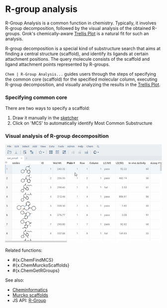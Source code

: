 <!-- TITLE: R-group analysis -->
<!-- SUBTITLE: -->

# R-group analysis

R-Group Analysis is a common function in chemistry. Typically, it involves R-group decomposition, 
followed by the visual analysis of the obtained R-groups. Grok's chemically-aware 
[Trellis Plot](../../visualize/viewers/trellis-plot.md) is a natural fit for such an analysis. 

R-group decomposition is a special kind of substructure search that aims at finding a 
central structure (scaffold), and identify its ligands at certain attachment positions. 
The query molecule consists of the scaffold and ligand attachment points represented by R-groups.

`Chem | R-Group Analysis...` guides users through the steps of specifying the 
common core (scaffold) for the specified molecular column, executing R-group decomposition, and 
visually analyzing the results in the [Trellis Plot](../../visualize/viewers/trellis-plot.md).

### Specifying common core

There are two ways to specify a scaffold:
1. Draw it manually in the [sketcher](sketcher.md)
2. Click on 'MCS' to automatically identify Most Common Substructure 

### Visual analysis of R-group decomposition

![](r-group-analysis.gif)

Related functions:

* #{x.ChemFindMCS}
* #{x.ChemMurckoScaffolds}
* #{x.ChemGetRGroups}

See also:
  * [Cheminformatics](cheminformatics.md)
  * [Murcko scaffolds](functions/murcko-scaffolds.md)
  * JS API: [R-Group](https://public.datagrok.ai/js/samples/domains/chem/r-group)
